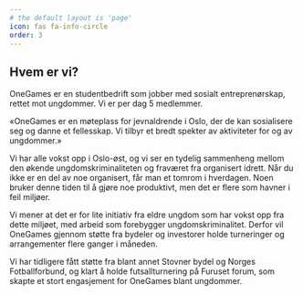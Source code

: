```yaml
---
# the default layout is 'page'
icon: fas fa-info-circle
order: 3
---
```


## Hvem er vi?

OneGames er en studentbedrift som jobber med sosialt entreprenørskap, rettet mot ungdommer. Vi er per dag 5 medlemmer.

«OneGames er en møteplass for jevnaldrende i Oslo, der de kan sosialisere seg og danne et fellesskap. Vi tilbyr et bredt spekter av aktiviteter for og av ungdommer.»

Vi har alle vokst opp i Oslo-øst, og vi ser en tydelig sammenheng mellom den økende ungdomskriminaliteten og fraværet fra organisert idrett. Når du ikke er en del av noe organisert, får man et tomrom i hverdagen. Noen bruker denne tiden til å gjøre noe produktivt, men det er flere som havner i feil miljøer.

Vi mener at det er for lite initiativ fra eldre ungdom som har vokst opp fra dette miljøet, med arbeid som forebygger ungdomskriminalitet. Derfor vil OneGames gjennom støtte fra bydeler og investorer holde turneringer og arrangementer flere ganger i måneden.

Vi har tidligere fått støtte fra blant annet Stovner bydel og Norges Fotballforbund, og klart å holde futsallturnering på Furuset forum, som skapte et stort engasjement for OneGames blant ungdommer.
